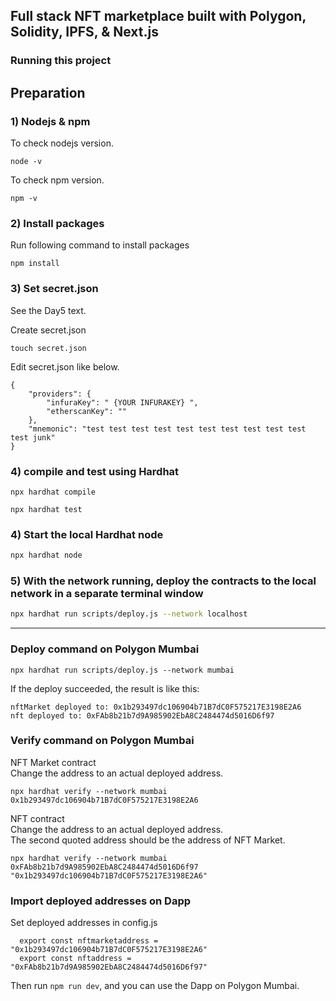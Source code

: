 ## Full stack NFT marketplace built with Polygon, Solidity, IPFS, & Next.js

### Running this project

## Preparation

### 1) Nodejs & npm
To check nodejs version.

`node -v`

To check npm version.

`npm -v`

### 2) Install packages

Run following command to install packages

`npm install`

### 3) Set secret.json

See the Day5 text.

Create secret.json

`touch secret.json`

Edit secret.json like below.

```
{
    "providers": {
        "infuraKey": " {YOUR INFURAKEY} ",
        "etherscanKey": ""
    },
    "mnemonic": "test test test test test test test test test test test junk"
}
```

### 4) compile and test using Hardhat

`npx hardhat compile`

`npx hardhat test`

### 4) Start the local Hardhat node

```sh
npx hardhat node
```

### 5) With the network running, deploy the contracts to the local network in a separate terminal window

```sh
npx hardhat run scripts/deploy.js --network localhost
```

---

### Deploy command on Polygon Mumbai
`npx hardhat run scripts/deploy.js --network mumbai`

If the deploy succeeded, the result is like this:
```
nftMarket deployed to: 0x1b293497dc106904b71B7dC0F575217E3198E2A6
nft deployed to: 0xFAb8b21b7d9A985902EbA8C2484474d5016D6f97
```

### Verify command on Polygon Mumbai
NFT Market contract  
Change the address to an actual deployed address.

`npx hardhat verify --network mumbai 0x1b293497dc106904b71B7dC0F575217E3198E2A6`

NFT contract  
Change the address to an actual deployed address.  
The second quoted address should be the address of NFT Market.

`npx hardhat verify --network mumbai 0xFAb8b21b7d9A985902EbA8C2484474d5016D6f97 "0x1b293497dc106904b71B7dC0F575217E3198E2A6"`

### Import deployed addresses on Dapp
Set deployed addresses in config.js
```
  export const nftmarketaddress = "0x1b293497dc106904b71B7dC0F575217E3198E2A6"
  export const nftaddress = "0xFAb8b21b7d9A985902EbA8C2484474d5016D6f97"
```

Then run `npm run dev`, and you can use the Dapp on Polygon Mumbai.